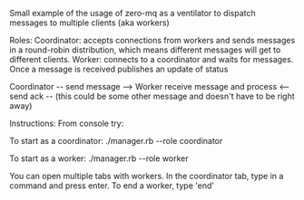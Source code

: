Small example of the usage of zero-mq as a ventilator to dispatch messages to multiple clients (aka workers)

Roles:
Coordinator: accepts connections from workers and sends messages in a round-robin distribution, which means different messages will get to different clients.
Worker: connects to a coordinator and waits for messages. Once a message is received publishes an update of status

Coordinator -- send message --> Worker
                                    receive message and process
           <-- send ack     --  (this could be some other message and doesn't have to be right away)

Instructions:
From console try:

To start as a coordinator:
./manager.rb --role coordinator

To start as a worker:
./manager.rb --role worker

You can open multiple tabs with workers.
In the coordinator tab, type in a command and press enter. To end a worker, type 'end'